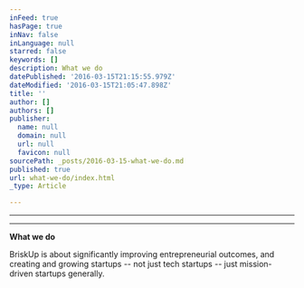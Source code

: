 ```yaml
---
inFeed: true
hasPage: true
inNav: false
inLanguage: null
starred: false
keywords: []
description: What we do
datePublished: '2016-03-15T21:15:55.979Z'
dateModified: '2016-03-15T21:05:47.898Z'
title: ''
author: []
authors: []
publisher:
  name: null
  domain: null
  url: null
  favicon: null
sourcePath: _posts/2016-03-15-what-we-do.md
published: true
url: what-we-do/index.html
_type: Article

---
```

****

****

**What we do**

BriskUp
is about significantly improving entrepreneurial outcomes, and creating and
growing startups -- not just tech startups -- just mission-driven startups
generally.